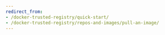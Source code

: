 ```yaml
---
redirect_from:
- /docker-trusted-registry/quick-start/
- /docker-trusted-registry/repos-and-images/pull-an-image/
---
```


